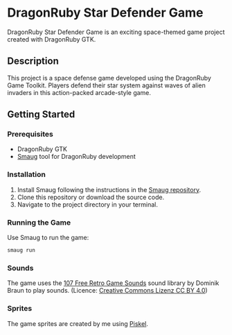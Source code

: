 # DragonRuby Star Defender Game

DragonRuby Star Defender Game is an exciting space-themed game project created with DragonRuby GTK.

## Description

This project is a space defense game developed using the DragonRuby Game Toolkit. Players defend their star system against waves of alien invaders in this action-packed arcade-style game.

## Getting Started

### Prerequisites

- DragonRuby GTK
- [Smaug](https://github.com/ereborstudios/smaug) tool for DragonRuby development

### Installation

1. Install Smaug following the instructions in the [Smaug repository](https://github.com/ereborstudios/smaug#installation).
2. Clone this repository or download the source code.
3. Navigate to the project directory in your terminal.

### Running the Game

Use Smaug to run the game:
```bash
smaug run
```

### Sounds

The game uses the [107 Free Retro Game Sounds](https://dominik-braun.net/retro-sounds/) sound library by Dominik Braun to play sounds. (Licence: [Creative Commons Lizenz CC BY 4.0](https://creativecommons.org/licenses/by/4.0/deed.de))

### Sprites

The game sprites are created by me using [Piskel](https://www.piskelapp.com/).

